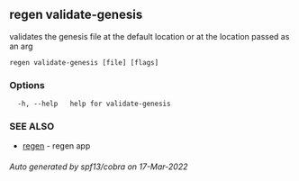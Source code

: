 ## regen validate-genesis

validates the genesis file at the default location or at the location passed as an arg

```
regen validate-genesis [file] [flags]
```

### Options

```
  -h, --help   help for validate-genesis
```

### SEE ALSO

* [regen](regen.md)	 - regen app

###### Auto generated by spf13/cobra on 17-Mar-2022

